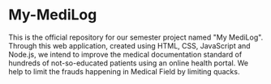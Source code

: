 # My-MediLog

This is the official repository for our semester project named "My MediLog".
Through this web application, created using HTML, CSS, JavaScript and Node.js,
we intend to improve the medical documentation standard of hundreds of not-so-educated patients
using an online health portal. We help to limit the frauds happening in Medical Field by limiting 
quacks.
